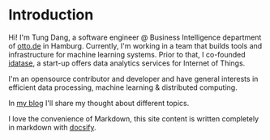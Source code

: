 # Introduction

Hi! I'm Tung Dang, a software engineer @ Business Intelligence department of [otto.de](https://www.otto.de) in Hamburg. Currently, I'm working in a team that builds tools and infrastructure for machine learning systems. Prior to that, I co-founded [idatase](https://idatase.de), a start-up offers data analytics services for Internet of Things. 

I'm an opensource contributor and developer and have general interests in efficient data processing, machine learning & distributed computing. 

In [my blog](/blog/) I'll share my thought about different topics.

I love the convenience of Markdown, this site content is written completely in markdown with [docsify](https://docsify.js.org).
